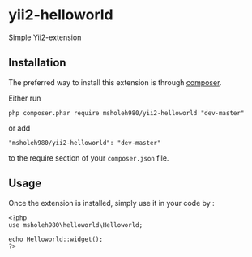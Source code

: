 # yii2-helloworld

Simple Yii2-extension

Installation
------------

The preferred way to install this extension is through [composer](http://getcomposer.org/download/).

Either run

```
php composer.phar require msholeh980/yii2-helloworld "dev-master"
```

or add

```
"msholeh980/yii2-helloworld": "dev-master"
```

to the require section of your `composer.json` file.


Usage
-----

Once the extension is installed, simply use it in your code by  :

```
<?php
use msholeh980\helloworld\Helloworld;

echo Helloworld::widget();
?>
